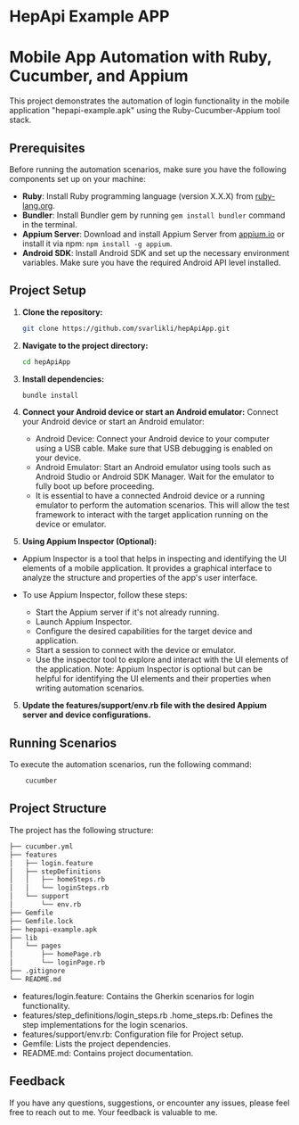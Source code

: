 # HepApi Example APP
# Mobile App Automation with Ruby, Cucumber, and Appium

This project demonstrates the automation of login functionality in the mobile application "hepapi-example.apk" using the Ruby-Cucumber-Appium tool stack.

## Prerequisites

Before running the automation scenarios, make sure you have the following components set up on your machine:

- **Ruby**: Install Ruby programming language (version X.X.X) from [ruby-lang.org](https://www.ruby-lang.org/).
- **Bundler**: Install Bundler gem by running `gem install bundler` command in the terminal.
- **Appium Server**: Download and install Appium Server from [appium.io](http://appium.io/) or install it via npm: `npm install -g appium`.
- **Android SDK**: Install Android SDK and set up the necessary environment variables. Make sure you have the required Android API level installed.

## Project Setup

1. **Clone the repository:**

   ```bash
   git clone https://github.com/svarlikli/hepApiApp.git

2. **Navigate to the project directory:**
    ```bash
    cd hepApiApp
    ```
2. **Install dependencies:**
    ```bash
    bundle install
    ```
3. **Connect your Android device or start an Android emulator:**
Connect your Android device or start an Android emulator:
    - Android Device: Connect your Android device to your computer using a USB cable. Make sure that USB debugging is enabled on your device.
    - Android Emulator: Start an Android emulator using tools such as Android Studio or Android SDK Manager. Wait for the emulator to fully boot up before proceeding.
    - It is essential to have a connected Android device or a running emulator to perform the automation scenarios. This will allow the test framework to interact with the target application running on the device or emulator.

 4. **Using Appium Inspector (Optional):**
- Appium Inspector is a tool that helps in inspecting and identifying the UI elements of a mobile application. It provides a graphical interface to analyze the structure and properties of the app's user interface.

- To use Appium Inspector, follow these steps:

    - Start the Appium server if it's not already running.
    - Launch Appium Inspector.
    - Configure the desired capabilities for the target device and application.
    - Start a session to connect with the device or emulator.
    - Use the inspector tool to explore and interact with the UI elements of the application.
Note: Appium Inspector is optional but can be helpful for identifying the UI elements and their properties when writing automation scenarios.

5. **Update the features/support/env.rb file with the desired Appium server and device configurations.**

## Running Scenarios

To execute the automation scenarios, run the following command:
  
```bash
    cucumber
```
## Project Structure

The project has the following structure:

```bash
├── cucumber.yml
├── features
│   ├── login.feature
│   ├── stepDefinitions
│   │   ├── homeSteps.rb
│   │   └── loginSteps.rb
│   └── support
│       └── env.rb
├── Gemfile
├── Gemfile.lock
├── hepapi-example.apk
├── lib
│   └── pages
│       ├── homePage.rb
│       └── loginPage.rb
├── .gitignore
└── README.md
```

- features/login.feature: Contains the Gherkin scenarios for login functionality.
- features/step_definitions/login_steps.rb .home_steps.rb: Defines the step implementations for the login scenarios.
- features/support/env.rb: Configuration file for Project setup.
- Gemfile: Lists the project dependencies.
- README.md: Contains project documentation.

## Feedback

If you have any questions, suggestions, or encounter any issues, please feel free to reach out to me. Your feedback is valuable to me.